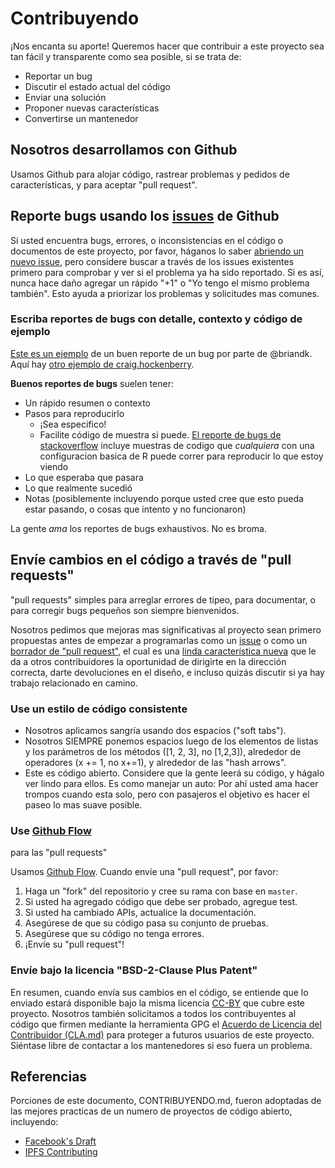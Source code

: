 # Contribuyendo

¡Nos encanta su aporte! Queremos hacer que contribuir a este proyecto sea tan
fácil y transparente como sea posible, si se trata de:

- Reportar un bug
- Discutir el estado actual del código
- Enviar una solución
- Proponer nuevas características
- Convertirse un mantenedor

## Nosotros desarrollamos con Github

Usamos Github para alojar código, rastrear problemas y pedidos de
características, y para aceptar "pull request".

## Reporte bugs usando los [issues](https://github.com/BlockchainCommons/Learning-Bitcoin-from-the-Command-Line/issues) de Github

Si usted encuentra bugs, errores, o inconsistencias en el código o documentos
de este proyecto, por favor, háganos lo saber 
[abriendo un nuevo issue](https://github.com/BlockchainCommons/Learning-Bitcoin-from-the-Command-Line/issues/new),
pero considere buscar a través de los issues existentes primero para comprobar
y ver si el problema ya ha sido reportado. Si es así, nunca hace daño agregar
un rápido "+1" o "Yo tengo el mismo problema también". Esto ayuda a priorizar
los problemas y solicitudes mas comunes.

### Escriba reportes de bugs con detalle, contexto y código de ejemplo

[Este es un ejemplo](http://stackoverflow.com/q/12488905/180626) de un buen
reporte de un bug por parte de @briandk. Aquí hay 
[otro ejemplo de craig.hockenberry](http://www.openradar.me/11905408).

**Buenos reportes de bugs** suelen tener:

- Un rápido resumen o contexto
- Pasos para reproducirlo
    - ¡Sea especifico!
    - Facilite código de muestra si puede. [El reporte de bugs de stackoverflow](http://stackoverflow.com/q/12488905/180626) 
      incluye muestras de codigo que *cualquiera* con una configuracion basica
      de R puede correr para reproducir lo que estoy viendo
- Lo que esperaba que pasara
- Lo que realmente sucedió
- Notas (posiblemente incluyendo porque usted cree que esto pueda estar
  pasando, o cosas que intento y no funcionaron)

La gente *ama* los reportes de bugs exhaustivos. No es broma.

## Envíe cambios en el código a través de "pull requests"

"pull requests" simples para arreglar errores de tipeo, para documentar, o para
corregir bugs pequeños son siempre bienvenidos.

Nosotros pedimos que mejoras mas significativas al proyecto sean primero
propuestas antes de empezar a programarlas como un 
[issue](https://github.com/BlockchainCommons/Learning-Bitcoin-from-the-Command-Line/issues)
o como un 
[borrador de "pull request"](https://github.com/BlockchainCommons/Learning-Bitcoin-from-the-Command-Line/pulls), 
el cual es una 
[linda característica nueva](https://github.blog/2019-02-14-introducing-draft-pull-requests/) 
que le da a otros contribuidores la oportunidad de dirigirte en la dirección
correcta, darte devoluciones en el diseño, e incluso quizás discutir si ya hay
trabajo relacionado en camino.

### Use un estilo de código consistente

* Nosotros aplicamos sangría usando dos espacios ("soft tabs").
* Nosotros SIEMPRE ponemos espacios luego de los elementos de listas y los
  parámetros de los métodos ([1, 2, 3], no [1,2,3]), alrededor de operadores 
  (x += 1, no x+=1), y alrededor de las "hash arrows".
* Este es código abierto. Considere que la gente leerá su código, y
  hágalo ver lindo para ellos. Es como manejar un auto: Por ahí usted ama hacer
  trompos cuando esta solo, pero con pasajeros el objetivo es hacer el paseo lo
  mas suave posible.

### Use [Github Flow](https://guides.github.com/introduction/flow/index.html)
para las "pull requests"

Usamos [Github Flow](https://guides.github.com/introduction/flow/index.html).
Cuando envíe una "pull request", por favor:

1. Haga un "fork" del repositorio y cree su rama con base en `master`.
2. Si usted ha agregado código que debe ser probado, agregue test.
3. Si usted ha cambiado APIs, actualice la documentación.
4. Asegúrese de que su código pasa su conjunto de pruebas.
5. Asegúrese que su código no tenga errores.
6. ¡Envíe su "pull request"!

### Envíe bajo la licencia "BSD-2-Clause Plus Patent"

En resumen, cuando envía sus cambios en el código, se entiende que lo enviado
estará disponible bajo la misma licencia [CC-BY](../LICENSE-CC-BY-4.0.md) que
cubre este proyecto. Nosotros también solicitamos a todos los contribuyentes al
código que firmen mediante la herramienta GPG el 
[Acuerdo de Licencia del Contribuidor (CLA.md)](../CLA.md) para proteger a
futuros usuarios de este proyecto. Siéntase libre de contactar a los
mantenedores si eso fuera un problema.

## Referencias

Porciones de este documento, CONTRIBUYENDO.md, fueron adoptadas de las mejores
practicas de un numero de proyectos de código abierto, incluyendo:
* [Facebook's Draft](https://github.com/facebook/draft-js/blob/a9316a723f9e918afde44dea68b5f9f39b7d9b00/CONTRIBUTING.md)
* [IPFS Contributing](https://github.com/ipfs/community/blob/master/CONTRIBUTING.md)
